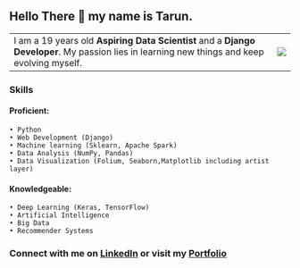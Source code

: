 ## Hello There 👋 my name is Tarun.

|  |  | 
| --------------- | --------------- | 
| I am a 19 years old **Aspiring Data Scientist** and a **Django Developer**. My passion lies in learning new things and keep evolving myself.  | <a href="https://kambojtarun.pythonanywhere.com/"><img src="https://media.giphy.com/media/f3iwJFOVOwuy7K6FFw/giphy.gif" ></a> | 

### Skills 
#### Proficient: ​ 
    • Python
    • Web Development (Django)
    • Machine learning (Sklearn, Apache Spark) 
    • Data Analysis (NumPy, Pandas)
    • Data Visualization (Folium, Seaborn,Matplotlib including artist layer)
    
#### Knowledgeable: ​ 
    • Deep Learning (Keras, TensorFlow)
    • Artificial Intelligence
    • Big Data
    • Recommender Systems

### Connect with me on <a href="https://www.linkedin.com/in/kambojtarun">LinkedIn</a> or visit my <a href="https://kambojtarun.pythonanywhere.com/">Portfolio</a>
